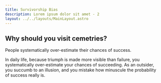 ```yaml
---
title: Survivorship Bias
description: Lorem ipsum dolor sit amet - 2
layout: ../../layouts/MainLayout.astro
---
```


## Why should you visit cemetries?

People systematically over-estimate their chances of success.


In daily life, because triumph is made more visible than failure, you systematically over-estimate
your chances of succeeding. As an outsider, you succumb to an illusion, and you mistake how minuscule
the probability of success really is.
